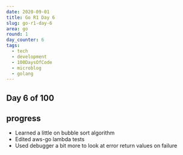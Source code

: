 ```yaml
---
date: 2020-09-01
title: Go R1 Day 6
slug: go-r1-day-6
area: go
round: 1
day_counter: 6
tags:
  - tech
  - development
  - 100DaysOfCode
  - microblog
  - golang
---
```


## Day 6 of 100

## progress

- Learned a little on bubble sort algorithm
- Edited aws-go lambda tests
- Used debugger a bit more to look at error return values on failure
